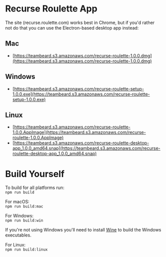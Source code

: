 # Recurse Roulette App

The site (recurse.roulette.com) works best in Chrome, but if you'd rather not do that you can use the Electron-based desktop app instead:

## Mac
  - [https://teambeard.s3.amazonaws.com/recurse-roulette-1.0.0.dmg](https://teambeard.s3.amazonaws.com/recurse-roulette-1.0.0.dmg)

## Windows
  - [https://teambeard.s3.amazonaws.com/recurse-roulette-setup-1.0.0.exe](https://teambeard.s3.amazonaws.com/recurse-roulette-setup-1.0.0.exe)
  
## Linux
  - [https://teambeard.s3.amazonaws.com/recurse-roulette-1.0.0.AppImage](https://teambeard.s3.amazonaws.com/recurse-roulette-1.0.0.AppImage)
  - [https://teambeard.s3.amazonaws.com/recurse-roulette-desktop-app_1.0.0_amd64.snap](https://teambeard.s3.amazonaws.com/recurse-roulette-desktop-app_1.0.0_amd64.snap)

# Build Yourself

To build for all platforms run:  
`npm run build`

For macOS:  
`npm run build:mac`

For Windows:  
`npm run build:win`

If you're not using Windows you'll need to install [Wine](https://www.winehq.org/) to build the Windows executables.

For Linux:  
`npm run build:linux`

